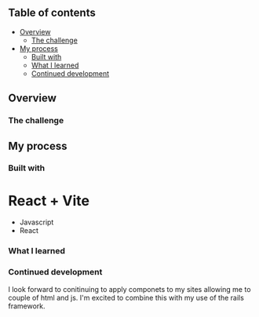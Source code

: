## Table of contents

- [Overview](#overview)
  - [The challenge](#the-challenge)
- [My process](#my-process)
  - [Built with](#built-with)
  - [What I learned](#what-i-learned)
  - [Continued development](#continued-development)

## Overview

### The challenge

## My process

### Built with

# React + Vite

- Javascript
- React

### What I learned

### Continued development

I look forward to conitinuing to apply componets to my sites allowing me to couple of html and js. I'm excited to combine this with my use of the rails framework.
